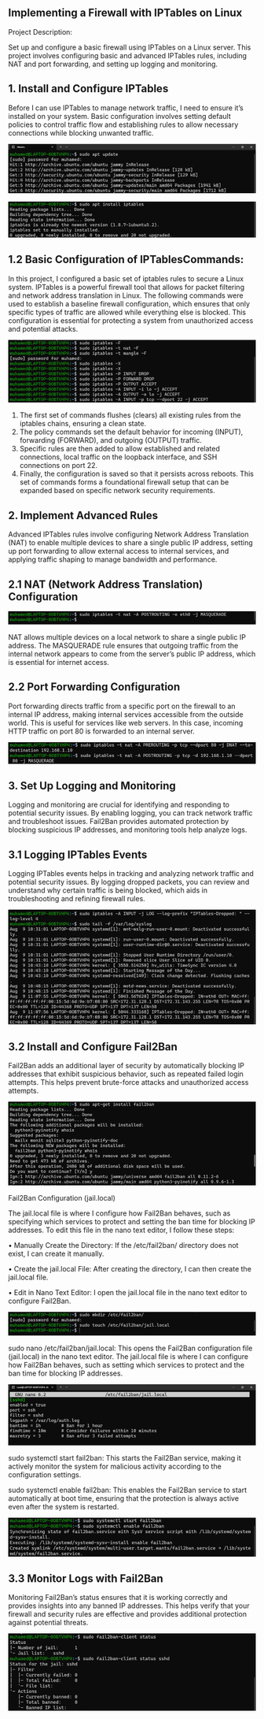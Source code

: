 ## Implementing a Firewall with IPTables on Linux

Project Description:

Set up and configure a basic firewall using IPTables on a Linux server. This project involves configuring basic and advanced IPTables rules, including NAT and port forwarding, and setting up logging and monitoring.

## 1. Install and Configure IPTables
   
Before I can use IPTables to manage network traffic, I need to ensure it’s installed on your system. Basic configuration involves setting default policies to control traffic flow and establishing rules to allow necessary connections while blocking unwanted traffic.

![pic_1](screenshots/Picture1.png)

![pic_2](screenshots/Picture2.png)

## 1.2 Basic Configuration of IPTablesCommands:
In this project, I configured a basic set of iptables rules to secure a Linux system. IPTables is a powerful firewall tool that allows for packet filtering and network address translation in Linux. The following commands were used to establish a baseline firewall configuration, which ensures that only specific types of traffic are allowed while everything else is blocked. This configuration is essential for protecting a system from unauthorized access and potential attacks.

![pic_3](screenshots/Picture3.png)

1.	The first set of commands flushes (clears) all existing rules from the iptables chains, ensuring a clean state.
2.	The policy commands set the default behavior for incoming (INPUT), forwarding (FORWARD), and outgoing (OUTPUT) traffic.
3.	Specific rules are then added to allow established and related connections, local traffic on the loopback interface, and SSH connections on port 22.
4.	Finally, the configuration is saved so that it persists across reboots.
This set of commands forms a foundational firewall setup that can be expanded based on specific network security requirements.

## 2. Implement Advanced Rules
Advanced IPTables rules involve configuring Network Address Translation (NAT) to enable multiple devices to share a single public IP address, setting up port forwarding to allow external access to internal services, and applying traffic shaping to manage bandwidth and performance.

## 2.1 NAT (Network Address Translation) Configuration

![pic_4](screenshots/Picture4.png)

NAT allows multiple devices on a local network to share a single public IP address. The MASQUERADE rule ensures that outgoing traffic from the internal network appears to come from the server’s public IP address, which is essential for internet access.

## 2.2 Port Forwarding Configuration

Port forwarding directs traffic from a specific port on the firewall to an internal IP address, making internal services accessible from the outside world. This is useful for services like web servers. In this case, incoming HTTP traffic on port 80 is forwarded to an internal server.

![pic_5](screenshots/Picture5.png)

## 3. Set Up Logging and Monitoring
Logging and monitoring are crucial for identifying and responding to potential security issues. By enabling logging, you can track network traffic and troubleshoot issues. Fail2Ban provides automated protection by blocking suspicious IP addresses, and monitoring tools help analyze logs.

## 3.1	Logging IPTables Events

Logging IPTables events helps in tracking and analyzing network traffic and potential security issues. By logging dropped packets, you can review and understand why certain traffic is being blocked, which aids in troubleshooting and refining firewall rules.

![pic_6](screenshots/Picture6.png)

## 3.2 Install and Configure Fail2Ban

Fail2Ban adds an additional layer of security by automatically blocking IP addresses that exhibit suspicious behavior, such as repeated failed login attempts. This helps prevent brute-force attacks and unauthorized access attempts.

![pic_7](screenshots/Picture7.png)

Fail2Ban Configuration (jail.local)

The jail.local file is where I configure how Fail2Ban behaves, such as specifying which services to protect and setting the ban time for blocking IP addresses. To edit this file in the nano text editor, I follow these steps:

•	Manually Create the Directory: If the /etc/fail2ban/ directory does not exist, I can create it manually.

•	Create the jail.local File: After creating the directory, I can then create the jail.local file.

•	Edit in Nano Text Editor: I open the jail.local file in the nano text editor to configure Fail2Ban.

![pic_8](screenshots/Picture8.png)

sudo nano /etc/fail2ban/jail.local: This opens the Fail2Ban configuration file (jail.local) in the nano text editor. The jail.local file is where I can configure how Fail2Ban behaves, such as setting which services to protect and the ban time for blocking IP addresses.

![pic_9](screenshots/Picture9.png)

sudo systemctl start fail2ban: This starts the Fail2Ban service, making it actively monitor the system for malicious activity according to the configuration settings.

sudo systemctl enable fail2ban: This enables the Fail2Ban service to start automatically at boot time, ensuring that the protection is always active even after the system is restarted.

![pic_10](screenshots/Picture10.png)

## 3.3 Monitor Logs with Fail2Ban

Monitoring Fail2Ban’s status ensures that it is working correctly and provides insights into any banned IP addresses. This helps verify that your firewall and security rules are effective and provides additional protection against potential threats.

![pic_11](screenshots/Picture11.png)
 




